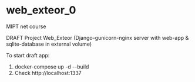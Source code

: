 # web_exteor_0
MIPT net course

DRAFT Project Web_Exteor (Django-gunicorn-nginx server with web-app & sqlite-database in external volume) 

To start draft app: 

1. docker-compose up -d --build
2. Check http://localhost:1337

